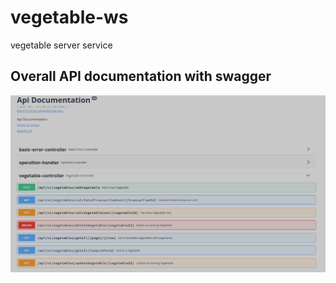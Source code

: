 # vegetable-ws
vegetable server service

## Overall API documentation with swagger
![Apis Overall](https://github.com/CodeDCCLXXVII/vegetable-ws/blob/master/apis_overall.png)
